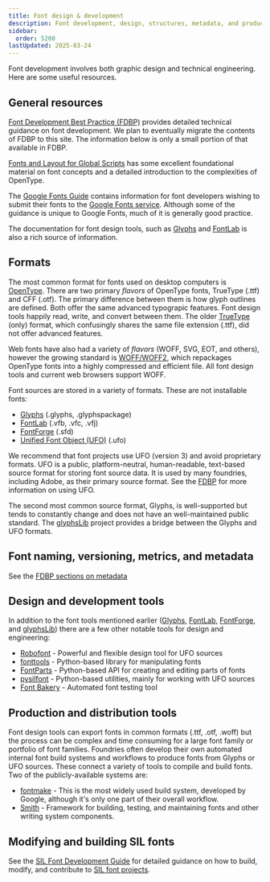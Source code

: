```yaml
---
title: Font design & development
description: Font development, design, structures, metadata, and production
sidebar:
  order: 5200
lastUpdated: 2025-03-24
---
```


Font development involves both graphic design and technical engineering. Here are some useful resources.

## General resources

[Font Development Best Practice (FDBP)][fdbp] provides detailed technical guidance on font development. We plan to eventually migrate the contents of FDBP to this site. The information below is only a small portion of that available in FDBP.

[Fonts and Layout for Global Scripts][flgscozens] has some excellent foundational material on font concepts and a detailed introduction to the complexities of OpenType.

The [Google Fonts Guide][gf-guide] contains information for font developers wishing to submit their fonts to the [Google Fonts service][google-fonts]. Although some of the guidance is unique to Google Fonts, much of it is generally good practice.

The documentation for font design tools, such as [Glyphs][glyphs] and [FontLab][fontlab] is also a rich source of information.

## Formats

The most common format for fonts used on desktop computers is [OpenType][wikipedia-opentype]. There are two primary _flavors_ of OpenType fonts, TrueType (.ttf) and CFF (.otf). The primary difference between them is how glyph outlines are defined. Both offer the same advanced typograpic features. Font design tools happily read, write, and convert between them. The older [TrueType ][wikipedia-truetype] (only) format, which confusingly shares the same file extension (.ttf), did not offer advanced features.

Web fonts have also had a variety of _flavors_ (WOFF, SVG, EOT, and others), however the growing standard is [WOFF/WOFF2][wikipedia-woff], which repackages OpenType fonts into a highly compressed and efficient file. All font design tools and current web browsers support WOFF.

Font sources are stored in a variety of formats. These are not installable fonts:

- [Glyphs][glyphs] (.glyphs, .glyphspackage)
- [FontLab][fontlab] (.vfb, .vfc, .vfj)
- [FontForge][fontforge] (.sfd)
- [Unified Font Object (UFO)][ufo] (.ufo)

We recommend that font projects use UFO (version 3) and avoid proprietary formats. UFO is a public, platform-neutral, human-readable, text-based source format for storing font source data. It is used by many foundries, including Adobe, as their primary source format. See the [FDBP][fdbp-ufo] for more information on using UFO.

The second most common source format, Glyphs, is well-supported but tends to constantly change and does not have an well-maintained public standard. The [glyphsLib][glyphslib] project provides a bridge between the Glyphs and UFO formats.

## Font naming, versioning, metrics, and metadata

See the [FDBP sections on metadata][fdbp-metadata]

## Design and development tools

In addition to the font tools mentioned earlier ([Glyphs][glyphs], [FontLab][fontlab], [FontForge][fontforge], and [glyphsLib][glyphslib]) there are a few other notable tools for design and engineering:

- [Robofont][robofont] - Powerful and flexible design tool for UFO sources
- [fonttools][fonttools] - Python-based library for manipulating fonts
- [FontParts][fontparts] - Python-based API for creating and editing parts of fonts
- [pysilfont][pysilfont] - Python-based utilities, mainly for working with UFO sources
- [Font Bakery][font-bakery] - Automated font testing tool

## Production and distribution tools

Font design tools can export fonts in common formats (.ttf, .otf, .woff) but the process can be complex and time consuming for a large font family or portfolio of font families. Foundries often develop their own automated internal font build systems and workflows to produce fonts from Glyphs or UFO sources. These connect a variety of tools to compile and build fonts. Two of the publicly-available systems are:

- [fontmake][fontmake] - This is the most widely used build system, developed by Google, although it's only one part of their overall workflow.
- [Smith][smith] - Framework for building, testing, and maintaining fonts and other writing system components.

## Modifying and building SIL fonts

See the [SIL Font Development Guide][silfontdev] for detailed guidance on how to build, modify, and contribute to [SIL font projects][silfonts].


[fdbp]: https://silnrsi.github.io/FDBP/en-US/index.html
[fdbp-metadata]: https://silnrsi.github.io/FDBP/en-US/Font_Metadata.html
[fdbp-ufo]: https://silnrsi.github.io/FDBP/en-US/UFO.html
[flgscozens]: https://simoncozens.github.io/fonts-and-layout/
[font-bakery]: https://github.com/fonttools/fontbakery
[fontforge]: https://fontforge.org/
[fontlab]: https://www.fontlab.com/
[fontmake]: https://github.com/googlefonts/fontmake
[fontparts]: https://fontparts.robotools.dev/en/stable/
[fonttools]: https://github.com/behdad/fonttools
[gf-guide]: https://googlefonts.github.io/gf-guide/
[glyphs]: https://glyphsapp.com/
[glyphslib]: https://github.com/googlefonts/glyphsLib
[google-fonts]: https://fonts.google.com/
[pysilfont]: https://github.com/silnrsi/pysilfont
[robofont]: https://robofont.com/
[silfontdev]: https://silnrsi.github.io/silfontdev/en-US/index.html
[silfonts]: https://software.sil.org/fonts/
[smith]: https://github.com/silnrsi/smith
[ufo]: https://unifiedfontobject.org/
[wikipedia-opentype]: https://en.wikipedia.org/wiki/OpenType
[wikipedia-truetype]: https://en.wikipedia.org/wiki/TrueType
[wikipedia-woff]: https://en.wikipedia.org/wiki/Web_Open_Font_Format

